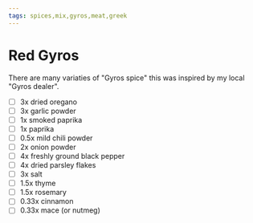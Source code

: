 ```yaml
---
tags: spices,mix,gyros,meat,greek
---
```


# Red Gyros

There are many variaties of "Gyros spice" this was inspired by my local "Gyros dealer". 

- [ ] 3x     dried oregano
- [ ] 3x     garlic powder
- [ ] 1x     smoked paprika
- [ ] 1x     paprika
- [ ] 0.5x   mild chili powder
- [ ] 2x     onion powder
- [ ] 4x     freshly ground black pepper
- [ ] 4x     dried parsley flakes
- [ ] 3x     salt
- [ ] 1.5x   thyme
- [ ] 1.5x   rosemary
- [ ] 0.33x  cinnamon
- [ ] 0.33x  mace (or nutmeg)
